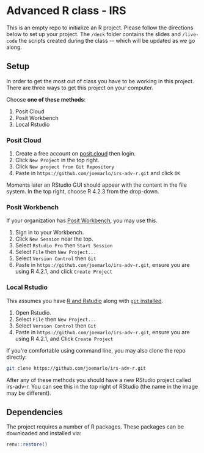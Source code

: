 # Advanced R class - IRS

This is an empty repo to initialize an R project. Please follow the directions below to set up your project. The `/deck` folder contains the slides and `/live-code` the scripts created during the class -- which will be updated as we go along.

## Setup
In order to get the most out of class you have to be working in this project. There are three ways to get this project on your computer.

Choose __one of these methods__:

1. Posit Cloud
2. Posit Workbench
3. Local Rstudio

### Posit Cloud

1. Create a free account on [posit.cloud](https://posit.cloud/) then login.
2. Click `New Project` in the top right.
3. Click `New project from Git Repository`
4. Paste in `https://github.com/joemarlo/irs-adv-r.git` and click `OK`

Moments later an RStudio GUI should appear with the content in the file system. In the top right, choose R 4.2.3 from the drop-down.

### Posit Workbench

If your organization has [Posit Workbench](https://posit.co/products/enterprise/workbench/), you may use this.

1. Sign in to your Workbench.
2. Click `New Session` near the top.
3. Select `Rstudio Pro` then `Start Session`
4. Select `File` then `New Project...`
5. Select `Version Control` then `Git`
6. Paste in `https://github.com/joemarlo/irs-adv-r.git`, ensure you are using R 4.2.1, and click `Create Project`

### Local Rstudio

This assumes you have [R and Rstudio](https://posit.co/download/rstudio-desktop/) along with  [`git` installed](https://git-scm.com/book/en/v2/Getting-Started-Installing-Git).

1. Open Rstudio.
2. Select `File` then `New Project...`
3. Select `Version Control` then `Git`
4. Paste in `https://github.com/joemarlo/irs-adv-r.git`, ensure you are using R 4.2.1, and Click `Create Project`

If you're comfortable using command line, you may also clone the repo directly:

```sh
git clone https://github.com/joemarlo/irs-adv-r.git
```

After any of these methods you should have a new RStudio project called irs-adv-r. You can see this in the top right of RStudio (the name in the image may be different).

## Dependencies

The project requires a number of R packages. These packages can be downloaded and installed via:

```r
renv::restore()
```
